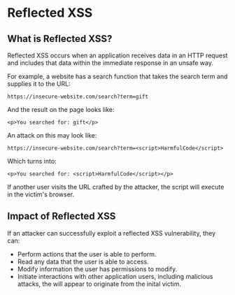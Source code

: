 # Reflected XSS

## What is Reflected XSS?
Reflected XSS occurs when an application receives data in an HTTP request and includes that data within the immediate response in an unsafe way.

For example, a website has a search function that takes the search term and supplies it to the URL:
```
https://insecure-website.com/search?term=gift
```
And the result on the page looks like:
```
<p>You searched for: gift</p>
```

An attack on this may look like:
```
https://insecure-website.com/search?term=<script>HarmfulCode</script>
```
Which turns into:
```
<p>You searched for: <script>HarmfulCode</script></p>
```

If another user visits the URL crafted by the attacker, the script will execute in the victim's browser. 

## Impact of Reflected XSS
If an attacker can successfully exploit a reflected XSS vulnerability, they can:
- Perform actions that the user is able to perform.
- Read any data that the user is able to access.
- Modify information the user has permissions to modify.
- Initiate interactions with other application users, including malicious attacks, the will appear to originate from the inital victim.
